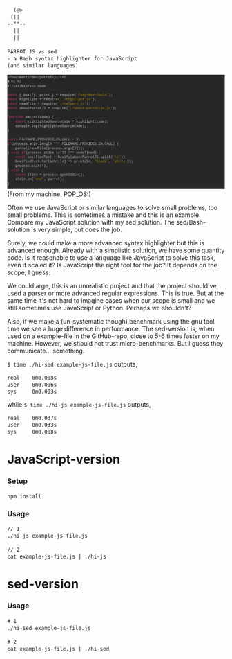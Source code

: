 ```
  (@>  
 {||
--""--
  ||
  ||

PARROT JS vs sed
- a Bash syntax highlighter for JavaScript
(and similar languages)
```
![screenshot1.png](screenshot1.png)
(From my machine, POP_OS!)

Often we use JavaScript or similar languages to solve small problems, too small problems. This is sometimes a mistake and this is an example. Compare my JavaScript solution with my sed solution. The sed/Bash-solution is very simple, but does the job.

Surely, we could make a more advanced syntax highlighter but this is advanced enough. Already with a simplistic solution, we have some quantity code. Is it reasonable to use a language like JavaScript to solve this task, even if scaled it? Is JavaScript the right tool for the job? It depends on the scope, I guess.

We could arge, this is an unrealistic project and that the project should've used a parser or more advanced regular expressions. This is true. But at the same time it's not hard to imagine cases when our scope is small and we still sometimes use JavaScript or Python. Perhaps we shouldn't?

Also, if we make a (un-systematic though) benchmark using the gnu tool time we see a huge difference in performance. The sed-version is, when used on a example-file in the GitHub-repo, close to 5-6 times faster on my machine. However, we should not trust micro-benchmarks. But I guess they communicate… something.

`$ time ./hi-sed example-js-file.js` outputs,
```
real    0m0.008s
user    0m0.006s
sys     0m0.003s
```

while `$ time ./hi-js example-js-file.js` outputs,
```
real    0m0.037s
user    0m0.033s
sys     0m0.008s
```

# JavaScript-version

### Setup

```
npm install
```

### Usage

```
// 1
./hi-js example-js-file.js

// 2
cat example-js-file.js | ./hi-js
```

# sed-version

### Usage

```
# 1
./hi-sed example-js-file.js

# 2
cat example-js-file.js | ./hi-sed
```
